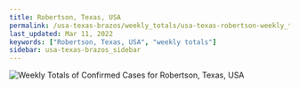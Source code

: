 ```yaml
---
title: Robertson, Texas, USA
permalink: /usa-texas-brazos/weekly_totals/usa-texas-robertson-weekly_totals.html
last_updated: Mar 11, 2022
keywords: ["Robertson, Texas, USA", "weekly totals"]
sidebar: usa-texas-brazos_sidebar
---
```


![Weekly Totals of Confirmed Cases for Robertson, Texas, USA](/covid_tracker/images/graphs/usa-texas-robertson-weekly_totals_graph.png)
